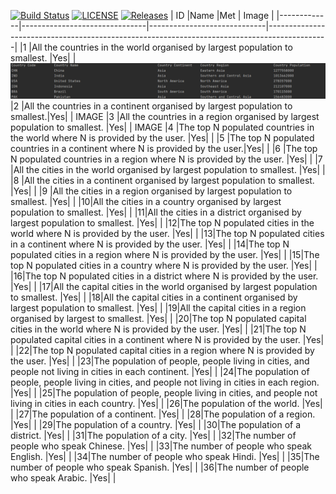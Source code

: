 [![Build Status](https://www.travis-ci.com/Carlosjr5/sem.svg?branch=master)](https://www.travis-ci.com/Carlosjr5/sem)
[![LICENSE](https://img.shields.io/github/license/Carlosjr5/sem.svg?style=flat-square)](https://github.com/Carlosjr5/sem/blob/master/LICENSE)
[![Releases](https://img.shields.io/github/release/Carlosjr5/sem/all.svg?style=flat-square)](https://github.com/Carlosjr5/sem/releases)
|         ID  |Name                           |Met                          | Image  |
|-------------|-------------------------------|-----------------------------|---------------------------------------------------------------------------------------------|
|1 |All the countries in the world organised by largest population to smallest.  |Yes| | ![alt text](https://github.com/Carlosjr5/sem/blob/master/screenshots/id1.png?raw=true) 
|2 |All the countries in a continent organised by largest population to smallest.|Yes| | IMAGE 
|3 |All the countries in a region organised by largest population to smallest.   |Yes| | IMAGE
|4 |The top N populated countries in the world where N is provided by the user.  |Yes| |
|5 |The top N populated countries in a continent where N is provided by the user.|Yes| |
|6 |The top N populated countries in a region where N is provided by the user.   |Yes| |
|7 |All the cities in the world organised by largest population to smallest.     |Yes| |
|8 |All the cities in a continent organised by largest population to smallest.   |Yes| |
|9 |All the cities in a region organised by largest population to smallest.      |Yes| |
|10|All the cities in a country organised by largest population to smallest.     |Yes| |
|11|All the cities in a district organised by largest population to smallest.    |Yes| |
|12|The top N populated cities in the world where N is provided by the user.     |Yes| |
|13|The top N populated cities in a continent where N is provided by the user.   |Yes| |
|14|The top N populated cities in a region where N is provided by the user.      |Yes| |
|15|The top N populated cities in a country where N is provided by the user.     |Yes| |
|16|The top N populated cities in a district where N is provided by the user.    |Yes| |
|17|All the capital cities in the world organised by largest population to smallest.  |Yes| |
|18|All the capital cities in a continent organised by largest population to smallest.   |Yes| |
|19|All the capital cities in a region organised by largest to smallest.    |Yes| |
|20|The top N populated capital cities in the world where N is provided by the user.      |Yes| |
|21|The top N populated capital cities in a continent where N is provided by the user.    |Yes| |
|22|The top N populated capital cities in a region where N is provided by the user.  |Yes| |
|23|The population of people, people living in cities, and people not living in cities in each continent.  |Yes| |
|24|The population of people, people living in cities, and people not living in cities in each region. |Yes| |
|25|The population of people, people living in cities, and people not living in cities in each country. |Yes| |
|26|The population of the world.                                                                             |Yes| |
|27|The population of a continent.                                                                             |Yes| |
|28|The population of a region.                                                                             |Yes| |
|29|The population of a country.                                                                             |Yes| |
|30|The population of a district.                                                                             |Yes| |
|31|The population of a city.                                                      |Yes| |
|32|The number of people who speak Chinese.                                                     |Yes| |
|33|The number of people who speak English.                                                       |Yes| |
|34|The number of people who speak Hindi.                                                         |Yes| |
|35|The number of people who speak Spanish.                                                         |Yes| |
|36|The number of people who speak Arabic.                                                         |Yes| |
